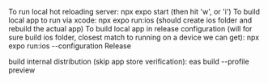 To run local hot reloading server: npx expo start (then hit 'w', or 'i')
To build local app to run via xcode: npx expo run:ios (should create ios folder and rebuild the actual app)
To build local app in release configuration (will for sure build ios folder, closest match to running on a device we can get): npx expo run:ios --configuration Release

build internal distribution (skip app store verification): eas build --profile preview